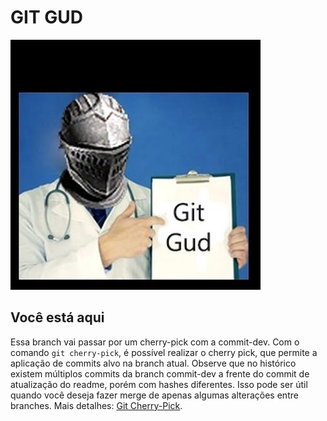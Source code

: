 # GIT GUD

![Git Gud Meme](images/ca-git-gud.jpg)

## Você está aqui

Essa branch vai passar por um cherry-pick com a commit-dev. Com o comando `git cherry-pick`, é possível realizar o cherry pick, que permite a aplicação de commits alvo na branch atual. Observe que no histórico existem múltiplos commits da branch commit-dev a frente do commit de atualização do readme, porém com hashes diferentes. Isso pode ser útil quando você deseja fazer merge de apenas algumas alterações entre branches. Mais detalhes: [Git Cherry-Pick](https://git-scm.com/docs/git-cherry-pick).
